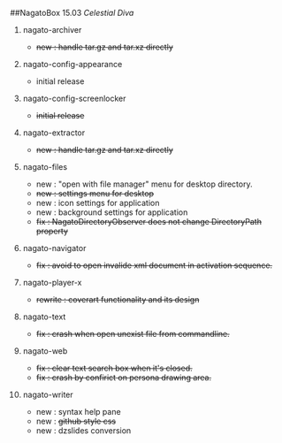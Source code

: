 ##NagatoBox 15.03 *Celestial Diva*

1. nagato-archiver

    + ~~new : handle tar.gz and tar.xz directly~~

1. nagato-config-appearance

    + initial release

1. nagato-config-screenlocker

    + ~~initial release~~

1. nagato-extractor

    + ~~new : handle tar.gz and tar.xz directly~~

1. nagato-files

    + new : "open with file manager" menu for desktop directory. 
    + ~~new : settings menu for desktop~~
    + new : icon settings for application
    + new : background settings for application
    + ~~fix : NagatoDirectoryObserver does not change DirectoryPath property~~

2. nagato-navigator

    + ~~fix : avoid to open invalide xml document in activation sequence.~~

2. nagato-player-x

    + ~~rewrite : coverart functionality and its design~~

3. nagato-text

    + ~~fix : crash when open unexist file from commandline.~~

3. nagato-web

    + ~~fix : clear text search box when it's closed.~~
    + ~~fix : crash by confirict on persona drawing area.~~

4. nagato-writer

    + new : syntax help pane
    + new : ~~github style css~~
    + new : dzslides conversion

